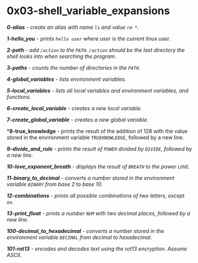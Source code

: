 # 0x03-shell_variable_expansions #

***0-alias** - create an alias with name `ls` and value `rm *`.*

***1-hello_you** - prints `hello user` where user is the current linux user.*

***2-path** - add `/action` to the `PATH`. `/action` should be the last directory the shell looks into when searching the program.*

***3-paths** - counts the number of directories in the `PATH`.*

***4-global_variables** - lists environment variables.*

***5-local_variables** - lists all local variables and environment variables, and functions.*

***6-create_local_variable** - creates a new local variable.*

***7-create_global_variable** - creates a new global variable.*

***8-true_knowledge** - prints the result of the addition of 128 with the value stored in the environment variable `TRUEKNOWLEDGE`, followed by a new line.

***9-divide_and_rule** - prints the result of `POWER` divided by `DIVIDE`, followed by a new line.*

***10-love_exponent_breath** - displays the result of `BREATH` to the power `LOVE`.*

***11-binary_to_decimal** - converts a number stored in the environment variable `BINARY` from base 2 to base 10.*

***12-combinations** - prints all possible combinations of two letters, except `oo`.*

***13-print_float** - prints a number `NUM` with two decimal places, followed by a new line.*

***100-decimal_to_hexadecimal** - converts a number stored in the environment variable `DECIMAL` from decimal to hexadecimal.*

***101-rot13** - encodes and decodes text using the rot13 encryption. Assume ASCII.*
